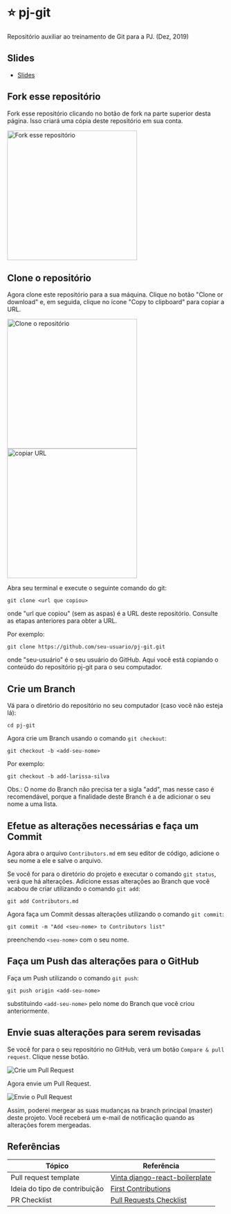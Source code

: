 # :star: pj-git
Repositório auxiliar ao treinamento de Git para a PJ. (Dez, 2019)


## Slides
- [Slides](bit.ly/pj-git)


## Fork esse repositório
Fork  esse repositório clicando no botão de fork  na parte superior desta página.
Isso criará uma cópia deste repositório em sua conta.

<img width="300" src="https://i.imgur.com/bQ4GWBK.png" alt="Fork esse repositório" />


## Clone o repositório
Agora clone este repositório para a sua máquina. Clique no botão "Clone or download" e, em seguida, clique no ícone "Copy to clipboard" para copiar a URL.

<img width="300" src="https://i.imgur.com/psXtajj.png" alt="Clone o repositório" />
<img width="300" src="https://i.imgur.com/6lcwvN4.png" alt="copiar URL" />

Abra seu terminal e execute o seguinte comando do git:
```
git clone <url que copiou>
```
onde "url que copiou" (sem as aspas) é a URL deste repositório. Consulte as etapas anteriores para obter a URL.

Por exemplo:
```
git clone https://github.com/seu-usuario/pj-git.git
```
onde "seu-usuário" é o seu usuário do GitHub. Aqui você está copiando o conteúdo do repositório pj-git para o seu computador.


## Crie um Branch

Vá para o diretório do repositório no seu computador (caso você não esteja lá):
```
cd pj-git
```

Agora crie um Branch usando o comando `git checkout`:
```
git checkout -b <add-seu-nome>
```

Por exemplo:
```
git checkout -b add-larissa-silva
```
Obs.: O nome do Branch não precisa ter a sigla "add", mas nesse caso é recomendável, porque a finalidade deste Branch é a de adicionar o seu nome a uma lista.


## Efetue as alterações necessárias e faça um Commit
Agora abra o arquivo `Contributors.md` em seu editor de código, adicione o seu nome a ele e salve o arquivo. 

Se você for para o diretório do projeto e executar o comando `git status`, verá que há alterações. Adicione essas alterações ao Branch que você acabou de criar utilizando o comando `git add`:
```
git add Contributors.md
```
Agora faça um Commit dessas alterações utilizando o comando `git commit`:
```
git commit -m "Add <seu-nome> to Contributors list"
```
preenchendo `<seu-nome>` com o seu nome.


## Faça um Push das alterações para o GitHub
Faça um Push utilizando o comando `git push`:
```
git push origin <add-seu-nome>
```
substituindo `<add-seu-nome>` pelo nome do Branch que você criou anteriormente.


## Envie suas alterações para serem revisadas
Se você for para o seu repositório no GitHub, verá um botão `Compare & pull request`. Clique nesse botão.

<img src="https://i.imgur.com/S9e5SKa.png" alt="Crie um Pull Request" />

Agora envie um Pull Request.

<img src="https://i.imgur.com/Yznycm4.png" alt="Envie o Pull Request" />

Assim, poderei mergear as suas mudanças na branch principal (master) deste projeto. Você receberá um e-mail de notificação quando as alterações forem mergeadas.


## Referências
| Tópico | Referência |
| --- | --- |
| Pull request template |[Vinta django-react-boilerplate](https://github.com/vintasoftware/django-react-boilerplate/blob/master/.github/PULL_REQUEST_TEMPLATE.md)|
| Ideia do tipo de contribuição| [First Contributions](https://github.com/firstcontributions/first-contributions)|
| PR Checklist | [Pull Requests Checklist](https://devchecklists.com/pull-requests-checklist/) |
